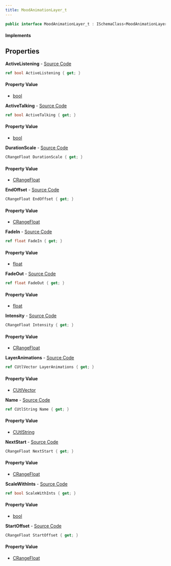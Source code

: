 ```yaml
---
title: MoodAnimationLayer_t
---
```


```csharp
public interface MoodAnimationLayer_t : ISchemaClass<MoodAnimationLayer_t>, ISchemaField, ISchemaClass, INativeHandle
```

#### Implements

## Properties

**ActiveListening** - [Source Code](https://github.com/swiftly-solution/swiftlys2/blob/master/managed/src/SwiftlyS2.Generated/Schemas/Interfaces/MoodAnimationLayer_t.cs#L18)

```csharp
ref bool ActiveListening { get; }
```

#### Property Value

- [bool](https://learn.microsoft.com/dotnet/api/system.boolean)

**ActiveTalking** - [Source Code](https://github.com/swiftly-solution/swiftlys2/blob/master/managed/src/SwiftlyS2.Generated/Schemas/Interfaces/MoodAnimationLayer_t.cs#L20)

```csharp
ref bool ActiveTalking { get; }
```

#### Property Value

- [bool](https://learn.microsoft.com/dotnet/api/system.boolean)

**DurationScale** - [Source Code](https://github.com/swiftly-solution/swiftlys2/blob/master/managed/src/SwiftlyS2.Generated/Schemas/Interfaces/MoodAnimationLayer_t.cs#L27)

```csharp
CRangeFloat DurationScale { get; }
```

#### Property Value

- [CRangeFloat](/docs/api/shared/schemadefinitions/crangefloat)

**EndOffset** - [Source Code](https://github.com/swiftly-solution/swiftlys2/blob/master/managed/src/SwiftlyS2.Generated/Schemas/Interfaces/MoodAnimationLayer_t.cs#L35)

```csharp
CRangeFloat EndOffset { get; }
```

#### Property Value

- [CRangeFloat](/docs/api/shared/schemadefinitions/crangefloat)

**FadeIn** - [Source Code](https://github.com/swiftly-solution/swiftlys2/blob/master/managed/src/SwiftlyS2.Generated/Schemas/Interfaces/MoodAnimationLayer_t.cs#L37)

```csharp
ref float FadeIn { get; }
```

#### Property Value

- [float](https://learn.microsoft.com/dotnet/api/system.single)

**FadeOut** - [Source Code](https://github.com/swiftly-solution/swiftlys2/blob/master/managed/src/SwiftlyS2.Generated/Schemas/Interfaces/MoodAnimationLayer_t.cs#L39)

```csharp
ref float FadeOut { get; }
```

#### Property Value

- [float](https://learn.microsoft.com/dotnet/api/system.single)

**Intensity** - [Source Code](https://github.com/swiftly-solution/swiftlys2/blob/master/managed/src/SwiftlyS2.Generated/Schemas/Interfaces/MoodAnimationLayer_t.cs#L25)

```csharp
CRangeFloat Intensity { get; }
```

#### Property Value

- [CRangeFloat](/docs/api/shared/schemadefinitions/crangefloat)

**LayerAnimations** - [Source Code](https://github.com/swiftly-solution/swiftlys2/blob/master/managed/src/SwiftlyS2.Generated/Schemas/Interfaces/MoodAnimationLayer_t.cs#L23)

```csharp
ref CUtlVector LayerAnimations { get; }
```

#### Property Value

- [CUtlVector](/docs/api/shared/natives/cutlvector)

**Name** - [Source Code](https://github.com/swiftly-solution/swiftlys2/blob/master/managed/src/SwiftlyS2.Generated/Schemas/Interfaces/MoodAnimationLayer_t.cs#L16)

```csharp
ref CUtlString Name { get; }
```

#### Property Value

- [CUtlString](/docs/api/shared/natives/cutlstring)

**NextStart** - [Source Code](https://github.com/swiftly-solution/swiftlys2/blob/master/managed/src/SwiftlyS2.Generated/Schemas/Interfaces/MoodAnimationLayer_t.cs#L31)

```csharp
CRangeFloat NextStart { get; }
```

#### Property Value

- [CRangeFloat](/docs/api/shared/schemadefinitions/crangefloat)

**ScaleWithInts** - [Source Code](https://github.com/swiftly-solution/swiftlys2/blob/master/managed/src/SwiftlyS2.Generated/Schemas/Interfaces/MoodAnimationLayer_t.cs#L29)

```csharp
ref bool ScaleWithInts { get; }
```

#### Property Value

- [bool](https://learn.microsoft.com/dotnet/api/system.boolean)

**StartOffset** - [Source Code](https://github.com/swiftly-solution/swiftlys2/blob/master/managed/src/SwiftlyS2.Generated/Schemas/Interfaces/MoodAnimationLayer_t.cs#L33)

```csharp
CRangeFloat StartOffset { get; }
```

#### Property Value

- [CRangeFloat](/docs/api/shared/schemadefinitions/crangefloat)

